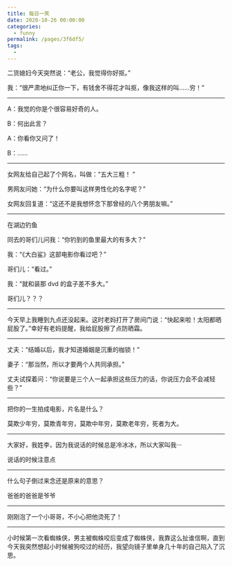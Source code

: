 ```yaml
---
title: 每日一笑
date: 2020-10-26 00:00:00
categories:
  - funny
permalink: /pages/3f6df5/
tags:
  -
---
```


二货媳妇今天突然说：“老公，我觉得你好抠。”

我：“很严肃地纠正你一下，有钱舍不得花才叫抠，像我这样的叫……穷！”

<hr>

A：我觉的你是个很容易好奇的人。

B：何出此言？

A：你看你又问了！

B：……

<hr>

女网友给自己起了个网名，叫做：“五大三粗！ ”

男网友问她：“为什么你要叫这样男性化的名字呢？”

女网友回复道：“这还不是我想怀念下那曾经的八个男朋友嘛。”

<hr>

在湖边钓鱼

同去的哥们儿问我：“你钓到的鱼里最大的有多大？”

我：“《大白鲨》这部电影你看过吧？”

哥们儿：“看过。”

我：“就和装那 dvd 的盒子差不多大。”

哥们儿？？？

<hr>

今天早上我睡到九点还没起来。这时老妈打开了房间门说：“快起来啦！太阳都晒屁股了。”幸好有老妈提醒，我给屁股擦了点防晒霜。

<hr>

丈夫：“结婚以后，我才知道婚姻是沉重的枷锁！”

妻子：“那当然，所以才要两个人共同承担。”

丈夫试探着问：“你说要是三个人一起承担这些压力的话，你说压力会不会减轻些？”

<hr>

把你的一生拍成电影，片名是什么？

莫欺少年穷，莫欺青年穷，莫欺中年穷，莫欺老年穷，死者为大。

<hr>

大家好，我姓李，因为我说话的时候总是冷冰冰，所以大家叫我···

说话的时候注意点

<hr>

什么句子倒过来念还是原来的意思？

爸爸的爸爸是爷爷

<hr>

刚刚泡了一个小哥哥，不小心把他烫死了！

<hr>

小时候第一次看蜘蛛侠，男主被蜘蛛咬后变成了蜘蛛侠，我靠这么扯谁信啊，直到今天我突然想起小时候被狗咬过的经历，我望向镜子里单身几十年的自己陷入了沉思。
